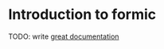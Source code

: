 # Introduction to formic

TODO: write [great documentation](http://jacobian.org/writing/what-to-write/)
